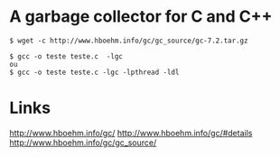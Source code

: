 # A garbage collector for C and C++

    $ wget -c http://www.hboehm.info/gc/gc_source/gc-7.2.tar.gz

    $ gcc -o teste teste.c  -lgc
    ou
    $ gcc -o teste teste.c -lgc -lpthread -ldl

# Links
http://www.hboehm.info/gc/
http://www.hboehm.info/gc/#details
http://www.hboehm.info/gc/gc_source/